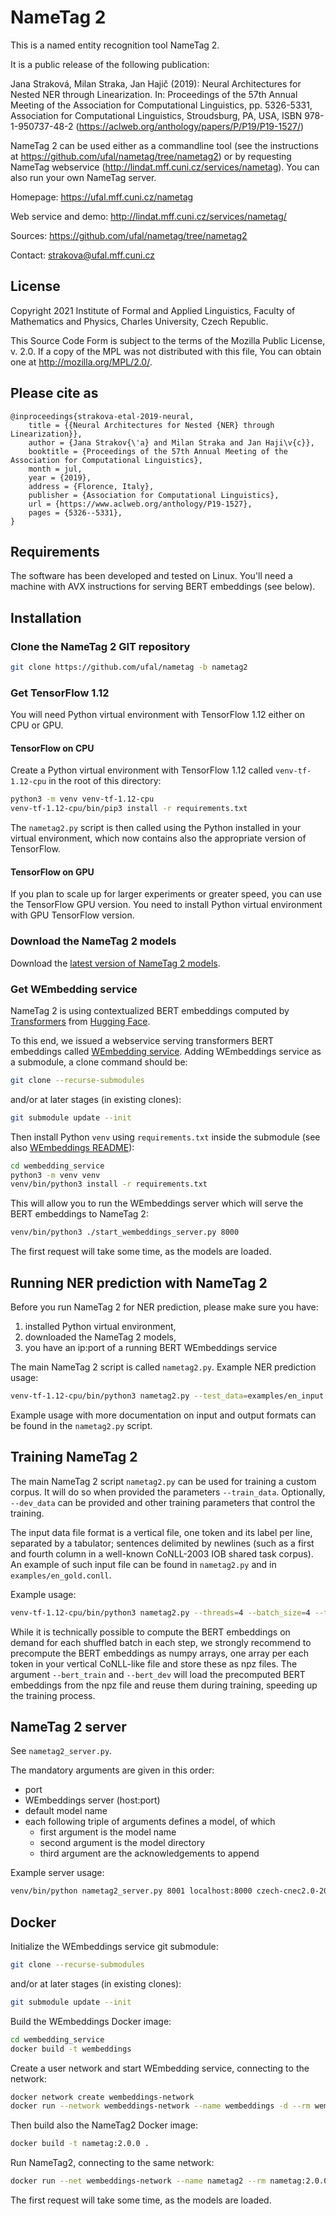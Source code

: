 # NameTag 2

This is a named entity recognition tool NameTag 2.

It is a public release of the following publication:

Jana Straková, Milan Straka, Jan Hajič (2019): Neural Architectures for Nested NER through Linearization. In: Proceedings of the 57th Annual Meeting of the Association for Computational Linguistics, pp. 5326-5331, Association for Computational Linguistics, Stroudsburg, PA, USA, ISBN 978-1-950737-48-2 (https://aclweb.org/anthology/papers/P/P19/P19-1527/)

NameTag 2 can be used either as a commandline tool (see the instructions at https://github.com/ufal/nametag/tree/nametag2) or by requesting NameTag webservice (http://lindat.mff.cuni.cz/services/nametag). You can also run your own NameTag server.

Homepage: https://ufal.mff.cuni.cz/nametag

Web service and demo: http://lindat.mff.cuni.cz/services/nametag/

Sources: https://github.com/ufal/nametag/tree/nametag2

Contact: strakova@ufal.mff.cuni.cz

## License

Copyright 2021 Institute of Formal and Applied Linguistics, Faculty of Mathematics and Physics, Charles University, Czech Republic.

This Source Code Form is subject to the terms of the Mozilla Public License, v. 2.0. If a copy of the MPL was not distributed with this file, You can obtain one at http://mozilla.org/MPL/2.0/.

## Please cite as

```
@inproceedings{strakova-etal-2019-neural,
    title = {{Neural Architectures for Nested {NER} through Linearization}},
    author = {Jana Strakov{\'a} and Milan Straka and Jan Haji\v{c}},
    booktitle = {Proceedings of the 57th Annual Meeting of the Association for Computational Linguistics},
    month = jul,
    year = {2019},
    address = {Florence, Italy},
    publisher = {Association for Computational Linguistics},
    url = {https://www.aclweb.org/anthology/P19-1527},
    pages = {5326--5331},
}
```

## Requirements

The software has been developed and tested on Linux. You'll need a machine with AVX instructions for serving BERT embeddings (see below).

## Installation

### Clone the NameTag 2 GIT repository

```sh
git clone https://github.com/ufal/nametag -b nametag2
```

### Get TensorFlow 1.12

You will need Python virtual environment with TensorFlow 1.12 either on CPU or GPU.

#### TensorFlow on CPU

Create a Python virtual environment with TensorFlow 1.12 called `venv-tf-1.12-cpu` in the root of this directory:

```sh
python3 -m venv venv-tf-1.12-cpu
venv-tf-1.12-cpu/bin/pip3 install -r requirements.txt
```

The `nametag2.py` script is then called using the Python installed in your virtual environment, which now contains also the appropriate version of TensorFlow.

#### TensorFlow on GPU

If you plan to scale up for larger experiments or greater speed, you can use the TensorFlow GPU version. You need to install Python virtual environment with GPU TensorFlow version.

### Download the NameTag 2 models

Download the [latest version of NameTag 2 models](https://ufal.mff.cuni.cz/nametag/2#models).

### Get WEmbedding service

NameTag 2 is using contextualized BERT embeddings computed by [Transformers](https://arxiv.org/abs/1910.03771) from [Hugging Face](https://github.com/huggingface/transformers).

To this end, we issued a webservice serving transformers BERT embeddings called [WEmbedding service](https://github.com/ufal/wembedding_service). Adding WEmbeddings service as a submodule, a clone command should be:

```sh
git clone --recurse-submodules
```

and/or at later stages (in existing clones):

```sh
git submodule update --init
```

Then install Python `venv` using `requirements.txt` inside the submodule (see also [WEmbeddings README](https://github.com/ufal/wembedding_service)):

```sh
cd wembedding_service
python3 -m venv venv
venv/bin/python3 install -r requirements.txt
```

This will allow you to run the WEmbeddings server which will serve the BERT embeddings to NameTag 2:

```sh
venv/bin/python3 ./start_wembeddings_server.py 8000
```

The first request will take some time, as the models are loaded.

## Running NER prediction with NameTag 2

Before you run NameTag 2 for NER prediction, please make sure you have:

1. installed Python virtual environment,
2. downloaded the NameTag 2 models,
3. you have an ip:port of a running BERT WEmbeddings service

The main NameTag 2 script is called `nametag2.py`. Example NER prediction usage:

```sh
venv-tf-1.12-cpu/bin/python3 nametag2.py --test_data=examples/en_input.conll --predict=models/english-conll-200831 --bert=localhost:8000
```

Example usage with more documentation on input and output formats can be found in the `nametag2.py` script.

## Training NameTag 2

The main NameTag 2 script `nametag2.py` can be used for training a custom corpus. It will do so when provided the parameters `--train_data`. Optionally, `--dev_data` can be provided and other training parameters that control the training.

The input data file format is a vertical file, one token and its label per line, separated by a tabulator; sentences delimited by newlines (such as a first and fourth column in a well-known CoNLL-2003 IOB shared task corpus). An example of such input file can be found in `nametag2.py` and in `examples/en_gold.conll`.

Example usage:

```sh
venv-tf-1.12-cpu/bin/python3 nametag2.py --threads=4 --batch_size=4 --train_data=train.conll --dev_data=dev.conll --epochs=10:1e-3,8:1e-4 --save_checkpoint=my_models --bert_train=train_bert.npz --bert_dev=dev_bert.npz
```

While it is technically possible to compute the BERT embeddings on demand for each shuffled batch in each step, we strongly recommend to precompute the BERT embeddings as numpy arrays, one array per each token in your vertical CoNLL-like file and store these as npz files. The argument `--bert_train` and `--bert_dev` will load the precomputed BERT embeddings from the npz file and reuse them during training, speeding up the training process. 

## NameTag 2 server

See `nametag2_server.py`.

The mandatory arguments are given in this order:

- port
- WEmbeddings server (host:port)
- default model name
- each following triple of arguments defines a model, of which
  - first argument is the model name
  - second argument is the model directory
  - third argument are the acknowledgements to append

Example server usage:

```sh
venv/bin/python nametag2_server.py 8001 localhost:8000 czech-cnec2.0-200831 czech-cnec2.0-200831 models/czech-cnec2.0-200831/ ack-text
```

## Docker

Initialize the WEmbeddings service git submodule:

```sh
git clone --recurse-submodules
```

and/or at later stages (in existing clones):

```sh
git submodule update --init
```

Build the WEmbeddings Docker image:

```sh
cd wembedding_service
docker build -t wembeddings
```

Create a user network and start WEmbedding service, connecting to the network:

```sh
docker network create wembeddings-network
docker run --network wembeddings-network --name wembeddings -d --rm wembeddings 8000
```

Then build also the NameTag2 Docker image:

```sh
docker build -t nametag:2.0.0 .
```

Run NameTag2, connecting to the same network:

```sh
docker run --net wembeddings-network --name nametag2 --rm nametag:2.0.0 --test_data=examples/en_input.conll --predict=nametag2-models-200831/english-conll-200831 --bert=wembeddings:8000
```

The first request will take some time, as the models are loaded.
